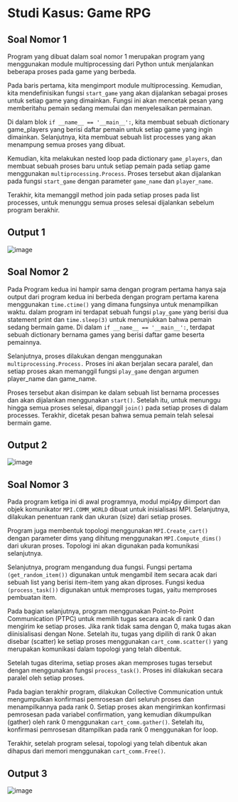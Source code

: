 # Studi Kasus: Game RPG

## Soal Nomor 1 
Program yang dibuat dalam soal nomor 1 merupakan program yang menggunakan module multiprocessing dari Python untuk menjalankan beberapa proses pada game yang berbeda.

Pada baris pertama, kita mengimport module multiprocessing. Kemudian, kita mendefinisikan fungsi `start_game` yang akan dijalankan sebagai proses untuk setiap game yang dimainkan. Fungsi ini akan mencetak pesan yang memberitahu pemain sedang memulai dan menyelesaikan permainan.

Di dalam blok `if __name__ == '__main__':`, kita membuat sebuah dictionary game_players yang berisi daftar pemain untuk setiap game yang ingin dimainkan. Selanjutnya, kita membuat sebuah list processes yang akan menampung semua proses yang dibuat.

Kemudian, kita melakukan nested loop pada dictionary `game_players`, dan membuat sebuah proses baru untuk setiap pemain pada setiap game menggunakan `multiprocessing.Process`. Proses tersebut akan dijalankan pada fungsi `start_game` dengan parameter `game_name` dan `player_name`.

Terakhir, kita memanggil method join pada setiap proses pada list processes, untuk menunggu semua proses selesai dijalankan sebelum program berakhir.

## Output 1

![image](https://user-images.githubusercontent.com/74226869/229014320-64c66792-2a8e-479c-b0a6-977afd50a978.png)


## Soal Nomor 2
Pada Program kedua ini hampir sama dengan program pertama hanya saja output dari program kedua ini berbeda dengan program pertama karena menggunakan `time.ctime()` yang dimana fungsinya untuk menampilkan waktu. dalam program ini terdapat sebuah fungsi `play_game` yang berisi dua statement print dan `time.sleep(3)` untuk menunjukkan bahwa pemain sedang bermain game. Di dalam `if __name__ == '__main__':`, terdapat sebuah dictionary bernama games yang berisi daftar game beserta pemainnya.

Selanjutnya, proses dilakukan dengan menggunakan `multiprocessing.Process.` Proses ini akan berjalan secara paralel, dan setiap proses akan memanggil fungsi `play_game` dengan argumen player_name dan game_name.

Proses tersebut akan disimpan ke dalam sebuah list bernama processes dan akan dijalankan menggunakan `start()`. Setelah itu, untuk menunggu hingga semua proses selesai, dipanggil `join()` pada setiap proses di dalam processes. Terakhir, dicetak pesan bahwa semua pemain telah selesai bermain game.

## Output 2

![image](https://user-images.githubusercontent.com/74226869/229014379-1e3f58cd-e921-4eb8-bf26-2b44a0167f70.png)


## Soal Nomor 3
Pada program ketiga ini di awal programnya, modul mpi4py diimport dan objek komunikator `MPI.COMM_WORLD` dibuat untuk inisialisasi MPI. Selanjutnya, dilakukan penentuan rank dan ukuran (size) dari setiap proses.

Program juga membentuk topologi menggunakan `MPI.Create_cart()` dengan parameter dims yang dihitung menggunakan `MPI.Compute_dims()` dari ukuran proses. Topologi ini akan digunakan pada komunikasi selanjutnya.

Selanjutnya, program mengandung dua fungsi. Fungsi pertama `(get_random_item())` digunakan untuk mengambil item secara acak dari sebuah list yang berisi item-item yang akan diproses. Fungsi kedua `(process_task())` digunakan untuk memproses tugas, yaitu memproses pembuatan item.

Pada bagian selanjutnya, program menggunakan Point-to-Point Communication (PTPC) untuk memilih tugas secara acak di rank 0 dan mengirim ke setiap proses. Jika rank tidak sama dengan 0, maka tugas akan diinisialisasi dengan None. Setelah itu, tugas yang dipilih di rank 0 akan disebar (scatter) ke setiap proses menggunakan `cart_comm.scatter()` yang merupakan komunikasi dalam topologi yang telah dibentuk.

Setelah tugas diterima, setiap proses akan memproses tugas tersebut dengan menggunakan fungsi `process_task()`. Proses ini dilakukan secara paralel oleh setiap proses.

Pada bagian terakhir program, dilakukan Collective Communication untuk mengumpulkan konfirmasi pemrosesan dari seluruh proses dan menampilkannya pada rank 0. Setiap proses akan mengirimkan konfirmasi pemrosesan pada variabel confirmation, yang kemudian dikumpulkan (gather) oleh rank 0 menggunakan `cart_comm.gather()`. Setelah itu, konfirmasi pemrosesan ditampilkan pada rank 0 menggunakan for loop.

Terakhir, setelah program selesai, topologi yang telah dibentuk akan dihapus dari memori menggunakan `cart_comm.Free()`.

## Output 3

![image](https://user-images.githubusercontent.com/74226869/229014449-216a472c-ef72-465e-9b71-583bec0b861f.png)
